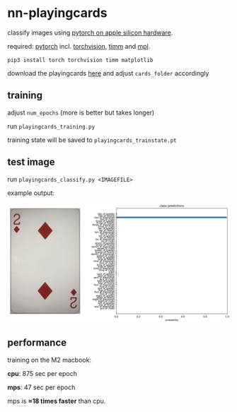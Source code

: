 # nn-playingcards

classify images using [pytorch on apple silicon hardware](https://developer.apple.com/metal/pytorch).

required: [pytorch](https://pytorch.org/) incl. [torchvision](https://pytorch.org/vision), [timm](https://github.com/huggingface/pytorch-image-models) and [mpl](https://matplotlib.org/).

```
pip3 install torch torchvision timm matplotlib
```

download the playingcards [here](https://github.com/xeaydin/Card-Image-Classification/tree/master/Dataset) and adjust `cards_folder` accordingly

## training

adjust `num_epochs` (more is better but takes longer)

run `playingcards_training.py`

training state will be saved to `playingcards_trainstate.pt`

## test image

run `playingcards_classify.py <IMAGEFILE>`

example output:

![Image](result.jpg)

## performance

training on the M2 macbook:

__cpu__: 875 sec per epoch

__mps__: 47 sec per epoch

mps is __≈18 times faster__ than cpu.
